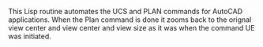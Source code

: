 This Lisp routine automates the UCS and PLAN commands for AutoCAD applications. When the Plan command is done it zooms back to the orignal view center and view center and view size as it was when the command UE was initiated.
